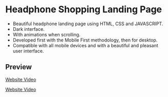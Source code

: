 # Headphone Shopping Landing Page

- Beautiful headphone landing page using HTML, CSS and JAVASCRIPT.
- Dark interface.
- With animations when scrolling.
- Developed first with the Mobile First methodology, then for desktop.
- Compatible with all mobile devices and with a beautiful and pleasant user interface.

## Preview

[Website Video](https://github.com/user-attachments/assets/ff377733-32ff-4955-ab24-fd45102f7e79)

[Website Video](https://github.com/user-attachments/assets/6df9f70b-d9a8-4bdb-be3e-54f9048c78ca)
